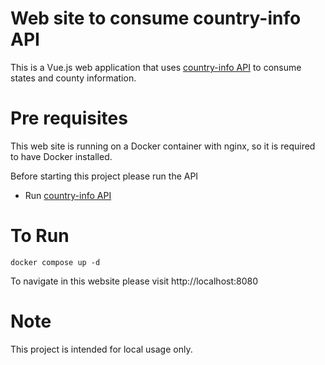 # Web site to consume country-info API

This is a Vue.js web application that uses [country-info API](https://github.com/humbertn/country-info) to consume states and county information.

# Pre requisites

This web site is running on a Docker container with nginx, so it is required to have Docker installed.

Before starting this project please run the API
- Run [country-info API](https://github.com/humbertn/country-info)


# To Run


```
docker compose up -d
```

To navigate in this website please visit http://localhost:8080

# Note
This project is intended for local usage only.
